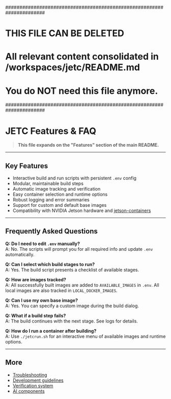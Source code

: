 ######################################################################
# THIS FILE CAN BE DELETED
# All relevant content consolidated in /workspaces/jetc/README.md
# You do NOT need this file anymore.
######################################################################

# JETC Features & FAQ

> **This file expands on the "Features" section of the main README.**

---

## Key Features

- Interactive build and run scripts with persistent `.env` config
- Modular, maintainable build steps
- Automatic image tracking and verification
- Easy container selection and runtime options
- Robust logging and error summaries
- Support for custom and default base images
- Compatibility with NVIDIA Jetson hardware and [jetson-containers](https://github.com/dusty-nv/jetson-containers)

---

## Frequently Asked Questions

**Q: Do I need to edit `.env` manually?**  
A: No. The scripts will prompt you for all required info and update `.env` automatically.

**Q: Can I select which build stages to run?**  
A: Yes. The build script presents a checklist of available stages.

**Q: How are images tracked?**  
A: All successfully built images are added to `AVAILABLE_IMAGES` in `.env`. All local images are also tracked in `LOCAL_DOCKER_IMAGES`.

**Q: Can I use my own base image?**  
A: Yes. You can specify a custom image during the build dialog.

**Q: What if a build step fails?**  
A: The build continues with the next stage. See logs for details.

**Q: How do I run a container after building?**  
A: Use `./jetcrun.sh` for an interactive menu of available images and runtime options.

---

## More

- [Troubleshooting](troubleshooting.md)
- [Development guidelines](dev-guidelines.md)
- [Verification system](verification.md)
- [AI components](ai-components.md)

<!--
# File location diagram:
# jetc/                          <- Main project folder
# ├── buildx/                    <- Parent directory
# │   └── readme/                <- Current directory
# │       └── features.md        <- THIS FILE
# └── ...                        <- Other project files
#
# Description: Marked for deletion - content moved to main README.md
# Author: Mr K / GitHub Copilot
# COMMIT-TRACKING: UUID-20250424-230000-DOCCONSOL
-->
